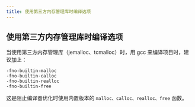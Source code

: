 ```yaml
---
title: 使用第三方内存管理库时编译选项
---
```


## 使用第三方内存管理库时编译选项

当使用第三方内存管理库（jemalloc、tcmalloc）时，用  gcc 来编译项目时，建议加上：

```
-fno-builtin-malloc
-fno-builtin-calloc
-fno-builtin-realloc
-fno-builtin-free
```

这是阻止编译器优化时使用内置版本的 `malloc、calloc、realloc、free` 函数。